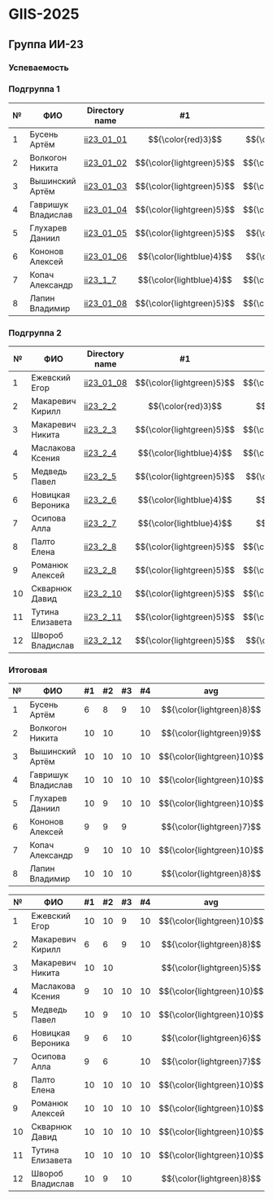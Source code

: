 # GIIS-2025

## Группа ИИ-23

### Успеваемость

### Подгруппа 1

| №  | ФИО                            | Directory name               |#1  | #2 | #3  | #4 | #5 | #6 |
|----|--------------------------------|------------------------------|----|-----|----|-----|----|----|
|1|Бусень Артём|[ii23_01_01](./trunk/ii23_01_01)|$${\color{red}3}$$|$${\color{lightblue}4}$$|$${\color{lightblue}4}$$|$${\color{lightgreen}5}$$|||
|2|Волкогон Никита|[ii23_01_02](./trunk/ii23_01_02)|$${\color{lightgreen}5}$$|$${\color{lightgreen}5}$$||$${\color{lightgreen}5}$$|||
|3|Вышинский Артём|[ii23_01_03](./trunk/ii23_01_03)|$${\color{lightgreen}5}$$|$${\color{lightgreen}5}$$|$${\color{lightgreen}5}$$|$${\color{lightgreen}5}$$|||
|4|Гавришук Владислав|[ii23_01_04](./trunk/ii23_1_4)|$${\color{lightgreen}5}$$|$${\color{lightgreen}5}$$|$${\color{lightgreen}5}$$|$${\color{lightgreen}5}$$|||
|5|Глухарев Даниил|[ii23_01_05](./trunk/ii23_1_5)|$${\color{lightgreen}5}$$|$${\color{lightblue}4}$$|$${\color{lightgreen}5}$$|$${\color{lightgreen}5}$$|||
|6|Кононов Алексей|[ii23_01_06](./trunk/ii23_01_06)|$${\color{lightblue}4}$$|$${\color{lightblue}4}$$|$${\color{lightblue}4}$$||||
|7|Копач Александр|[ii23_1_7](./trunk/ii23_1_7)|$${\color{lightblue}4}$$|$${\color{lightgreen}5}$$|$${\color{lightgreen}5}$$|$${\color{lightgreen}5}$$|||
|8|Лапин Владимир|[ii23_01_08](./trunk/ii23_01_08)|$${\color{lightgreen}5}$$|$${\color{lightgreen}5}$$|$${\color{lightgreen}5}$$||||

### Подгруппа 2

| №  | ФИО                            | Directory name               |#1  | #2 | #3  | #4 | #5 | #6 |
|----|--------------------------------|------------------------------|----|-----|----|-----|----|----|
|1|Ежевский Егор|[ii23_01_08](./trunk/ii23_2_1)|$${\color{lightgreen}5}$$|$${\color{lightgreen}5}$$|$${\color{lightblue}4}$$|$${\color{lightgreen}5}$$|||
|2|Макаревич Кирилл|[ii23_2_2](./trunk/ii23_2_2)|$${\color{red}3}$$|$${\color{red}3}$$|$${\color{lightblue}4}$$|$${\color{lightgreen}5}$$|||
|3|Макаревич Никита|[ii23_2_3](./trunk/ii23_2_3)|$${\color{lightgreen}5}$$|$${\color{lightgreen}5}$$|||||
|4|Маслакова Ксения|[ii23_2_4](./trunk/ii23_2_4)|$${\color{lightblue}4}$$|$${\color{lightgreen}5}$$|$${\color{lightgreen}5}$$|$${\color{lightgreen}5}$$|||
|5|Медведь Павел|[ii23_2_5](./trunk/ii23_2_5)|$${\color{lightgreen}5}$$|$${\color{lightblue}4}$$|$${\color{lightgreen}5}$$|$${\color{lightgreen}5}$$|||
|6|Новицкая Вероника|[ii23_2_6](./trunk/ii23_2_6)|$${\color{lightblue}4}$$|$${\color{red}3}$$|$${\color{lightgreen}5}$$||||
|7|Осипова Алла|[ii23_2_7](./trunk/ii23_2_7)|$${\color{lightblue}4}$$|$${\color{red}3}$$||$${\color{lightgreen}5}$$|||
|8|Палто Елена|[ii23_2_8](./trunk/ii23_2_8)|$${\color{lightgreen}5}$$|$${\color{lightgreen}5}$$|$${\color{lightgreen}5}$$|$${\color{lightgreen}5}$$|||
|9|Романюк Алексей|[ii23_2_8](./trunk/ii23_2_9)|$${\color{lightgreen}5}$$|$${\color{lightgreen}5}$$|$${\color{lightgreen}5}$$|$${\color{lightgreen}5}$$|||
|10|Скварнюк Давид|[ii23_2_10](./trunk/ii23_2_10)|$${\color{lightgreen}5}$$|$${\color{lightgreen}5}$$|$${\color{lightgreen}5}$$|$${\color{lightgreen}5}$$|||
|11|Тутина Елизавета|[ii23_2_11](./trunk/ii23_2_11)|$${\color{lightgreen}5}$$|$${\color{lightgreen}5}$$|$${\color{lightgreen}5}$$|$${\color{lightgreen}5}$$|||
|12|Швороб Владислав|[ii23_2_12](./trunk/ii23_2_12)|$${\color{lightgreen}5}$$|$${\color{lightblue}4}$$|$${\color{lightgreen}5}$$||||

### Итоговая

| №  | ФИО                            |#1  | #2 | #3  | #4  | avg|
|----|--------------------------------|----|-----|----|-----|----|
|1|Бусень Артём|6|8|9|10|$${\color{lightgreen}8}$$|
|2|Волкогон Никита|10|10||10|$${\color{lightgreen}9}$$|
|3|Вышинский Артём|10|10|10|10|$${\color{lightgreen}10}$$|
|4|Гавришук Владислав|10|10|10|10|$${\color{lightgreen}10}$$|
|5|Глухарев Даниил|10|9|10|10|$${\color{lightgreen}10}$$|
|6|Кононов Алексей|9|9|9||$${\color{lightgreen}7}$$|
|7|Копач Александр|9|10|10|10|$${\color{lightgreen}10}$$|
|8|Лапин Владимир|10|10|10||$${\color{lightgreen}8}$$|

| №  | ФИО                            |#1  | #2 | #3  | #4  | avg|
|----|--------------------------------|----|-----|----|-----|----|
|1|Ежевский Егор|10|10|9|10|$${\color{lightgreen}10}$$|
|2|Макаревич Кирилл|6|6|9|10|$${\color{lightgreen}8}$$|
|3|Макаревич Никита|10|10|||$${\color{lightgreen}5}$$|
|4|Маслакова Ксения|9|10|10|10|$${\color{lightgreen}10}$$|
|5|Медведь Павел|10|9|10|10|$${\color{lightgreen}10}$$|
|6|Новицкая Вероника|9|6|10||$${\color{lightgreen}6}$$|
|7|Осипова Алла|9|6||10|$${\color{lightgreen}7}$$|
|8|Палто Елена|10|10|10|10|$${\color{lightgreen}10}$$|
|9|Романюк Алексей|10|10|10|10|$${\color{lightgreen}10}$$|
|10|Скварнюк Давид|10|10|10|10|$${\color{lightgreen}10}$$|
|11|Тутина Елизавета|10|10|10|10|$${\color{lightgreen}10}$$|
|12|Швороб Владислав|10|9|10||$${\color{lightgreen}8}$$|
